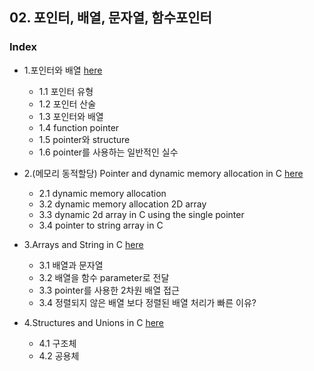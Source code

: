 ## 02. 포인터, 배열, 문자열, 함수포인터
### Index
* 1.포인터와 배열 [here](https://github.com/csbyun-data/C-Programming/blob/main/chap02/Pointer_and_Array/READ.md)
  * 1.1 포인터 유형
  * 1.2 포인터 산술
  * 1.3 포인터와 배열
  * 1.4 function pointer
  * 1.5 pointer와 structure
  * 1.6 pointer를 사용하는 일반적인 실수
 
* 2.(메모리 동적할당) Pointer and dynamic memory allocation in C [here](https://github.com/csbyun-data/C-Programming/blob/main/chap02/Pointer_and_Dynamic_Allocation/README.md)
  * 2.1 dynamic memory allocation
  * 3.2 dynamic memory allocation 2D array
  * 3.3 dynamic 2d array in C using the single pointer
  * 3.4 pointer to string array in C

    
* 3.Arrays and String in C [here](https://github.com/csbyun-data/C-Programming/blob/main/chap02/Arrays_and_Strings_in_C/README.md)
  * 3.1 배열과 문자열
  * 3.2 배열을 함수 parameter로 전달
  * 3.3 pointer를 사용한 2차원 배열 접근
  * 3.4 정렬되지 않은 배열 보다 정렬된 배열 처리가 빠른 이유?
    
* 4.Structures and Unions in C [here](https://github.com/csbyun-data/C-Programming/blob/main/chap02/Structures_and_Union/README.md)
  * 4.1 구조체
  * 4.2 공용체
